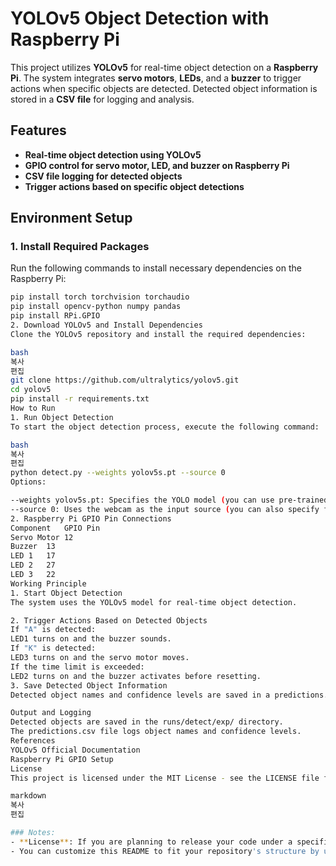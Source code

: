 # YOLOv5 Object Detection with Raspberry Pi

This project utilizes **YOLOv5** for real-time object detection on a **Raspberry Pi**. The system integrates **servo motors**, **LEDs**, and a **buzzer** to trigger actions when specific objects are detected. Detected object information is stored in a **CSV file** for logging and analysis.

## Features

- **Real-time object detection using YOLOv5**
- **GPIO control for servo motor, LED, and buzzer on Raspberry Pi**
- **CSV file logging for detected objects**
- **Trigger actions based on specific object detections**

## Environment Setup

### 1. Install Required Packages

Run the following commands to install necessary dependencies on the Raspberry Pi:

```bash
pip install torch torchvision torchaudio
pip install opencv-python numpy pandas
pip install RPi.GPIO
2. Download YOLOv5 and Install Dependencies
Clone the YOLOv5 repository and install the required dependencies:

bash
복사
편집
git clone https://github.com/ultralytics/yolov5.git
cd yolov5
pip install -r requirements.txt
How to Run
1. Run Object Detection
To start the object detection process, execute the following command:

bash
복사
편집
python detect.py --weights yolov5s.pt --source 0
Options:

--weights yolov5s.pt: Specifies the YOLO model (you can use pre-trained models).
--source 0: Uses the webcam as the input source (you can also specify file paths).
2. Raspberry Pi GPIO Pin Connections
Component	GPIO Pin
Servo Motor	12
Buzzer	13
LED 1	17
LED 2	27
LED 3	22
Working Principle
1. Start Object Detection
The system uses the YOLOv5 model for real-time object detection.

2. Trigger Actions Based on Detected Objects
If "A" is detected:
LED1 turns on and the buzzer sounds.
If "K" is detected:
LED3 turns on and the servo motor moves.
If the time limit is exceeded:
LED2 turns on and the buzzer activates before resetting.
3. Save Detected Object Information
Detected object names and confidence levels are saved in a predictions.csv file for further analysis.

Output and Logging
Detected objects are saved in the runs/detect/exp/ directory.
The predictions.csv file logs object names and confidence levels.
References
YOLOv5 Official Documentation
Raspberry Pi GPIO Setup
License
This project is licensed under the MIT License - see the LICENSE file for details.

markdown
복사
편집

### Notes:
- **License**: If you are planning to release your code under a specific license, be sure to include a `LICENSE` file in your repository. You can modify the license information in the README if necessary.
- You can customize this README to fit your repository's structure by updating any folder paths or file references as 
